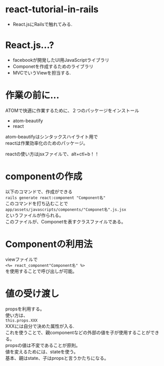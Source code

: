 # react-tutorial-in-rails
* React.jsにRailsで触れてみる.

# React.js...?
* facebookが開発したUI用JavaScriptライブラリ
* Componetを作成するためのライブラリ
* MVCでいうViewを担当する.

# 作業の前に...
ATOMで快適に作業するために、２つのパッケージをインストール

* atom-beautify
* react

atom-beautifyはシンタックスハイライト用で  
reactは作業効率化のためのパッケージ。

reactの使い方はjsxファイルで、alt+ctl+b！！

# componentの作成
以下のコマンドで、作成ができる  
`rails generate react:component "Component名"`  
このコマンドを打ち込むことで  
`app/assets/javascripts/components/"Componet名".js.jsx`  
というファイルが作られる。  
このファイルが、Componetを表すクラスファイルである。

# Componentの利用法
viewファイルで  
`<%= react_component"Component名" %>`  
を使用することで呼び出しが可能。

# 値の受け渡し
propsを利用する。  
使い方は、  
`this.props.XXX`  
XXXには自分で決めた属性が入る.  
これを使うことで、親componentなどの外部の値を子が使用することができる。  
propsの値は不変であることが原則。  
値を変えるためには、stateを使う。  
基本、親はstate、子はpropsと言うかたちになる。
